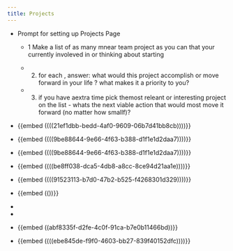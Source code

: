 ```yaml
---
title: Projects
---
```


- Prompt for setting up Projects Page
	 - 1 Make a list of as many mnear team project as you can that your currently involeved in or thinking about starting 

	 - 2. for each , answer: what would this project accomplish or move forward in your life ? what makes it a priority to you? 

	 - 3. if you have aextra time pick themost releant or interesting project on the list - whats the next viable action that would most move it forward (no matter how smallf)?

- {{embed  ((((21ef1dbb-bedd-4af0-9609-06b7d41bb8cb))))}}

- {{embed  ((((9be88644-9e66-4f63-b388-d1f1e1d2daa7))))}}

- {{embed  ((((9be88644-9e66-4f63-b388-d1f1e1d2daa7))))}}

- {{embed  ((((be8ff038-dca5-4db8-a8cc-8ce94d21aa1e))))}}

- {{embed  ((((91523113-b7d0-47b2-b525-f4268301d329))))}}

- {{embed  (())}}

- 

- 

- {{embed  ((abf8335f-d2fe-4c0f-91ca-b7e0b11466bd))}}

- {{embed  ((((ebe845de-f9f0-4603-bb27-839f40152dfc))))}}
